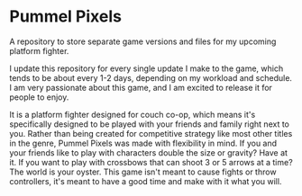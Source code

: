 # Pummel Pixels
 A repository to store separate game versions and files for my upcoming platform fighter.

 I update this repository for every single update I make to the game, which tends to be about every 1-2 days, depending on my workload and schedule. I am very passionate about this game, and I am excited to release it for people to enjoy.

 It is a platform fighter designed for couch co-op, which means it's specifically designed to be played with your friends and family right next to you. Rather than being created for competitive strategy like most other titles in the genre, Pummel Pixels was made with flexibility in mind. If you and your friends like to play with characters double the size or gravity? Have at it. If you want to play with crossbows that can shoot 3 or 5 arrows at a time? The world is your oyster. This game isn't meant to cause fights or throw controllers, it's meant to have a good time and make with it what you will.
